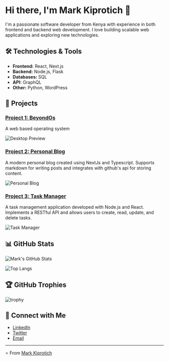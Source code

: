 # Hi there, I'm Mark Kiprotich 👋

I'm a passionate software developer from Kenya with experience in both frontend and backend web development. I love building scalable web applications and exploring new technologies.

## 🛠️ Technologies & Tools

- **Frontend:** React, Next.js
- **Backend:** Node.js, Flask
- **Databases:** SQL
- **API:** GraphQL
- **Other:** Python, WordPress

## 🚀 Projects

### [Project 1: BeyondOs](https://github.com/MachineKe/beyondOsV1)
A web based operating system

![Desktop Preview](https://res.cloudinary.com/dmpposta9/image/upload/v1715353134/beyond/beyondOs/beyond2_okhhun.png)

### [Project 2: Personal Blog](https://github.com/MachineKe/myblog)
A modern personal blog created using NextJs and Typescript. Supports markdown for writing posts and integrates with github's api for storing content.

![Personal Blog](https://res.cloudinary.com/dmpposta9/image/upload/v1716028898/beyond/blogsapp/blogsApp_pote7a.png
)

### [Project 3: Task Manager](https://github.com/yourusername/project3)
A task management application developed with Node.js and React. Implements a RESTful API and allows users to create, read, update, and delete tasks.

![Task Manager](https://path-to-your-image.com/task-manager.png)

## 📊 GitHub Stats

![Mark's GitHub Stats](https://github-readme-stats.vercel.app/api?username=MachineKe&show_icons=true&theme=radical)

![Top Langs](https://github-readme-stats.vercel.app/api/top-langs/?username=MachineKe&layout=compact&theme=radical)

## 🏆 GitHub Trophies

![trophy](https://github-profile-trophy.vercel.app/?username=MachineKe&theme=onedark)

## 🔗 Connect with Me

- [LinkedIn](https://www.linkedin.com/in/yourusername/)
- [Twitter](https://twitter.com/yourusername)
- [Email](mailto:your.email@example.com)

---

⭐️ From [Mark Kiprotich](https://github.com/MachineKe)
